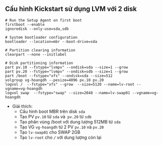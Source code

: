 ## Cấu hình Kickstart sử dụng LVM với 2 disk

```
# Run the Setup Agent on first boot
firstboot --enable
ignoredisk --only-use=sda,sdb

# System bootloader configuration
bootloader --location=mbr --boot-drive=sda

# Partition clearing information
clearpart --none --initlabel

# Disk partitioning information
part pv.10 --fstype="lvmpv" --ondisk=sda --size=1 --grow
part pv.20 --fstype="lvmpv" --ondisk=sdb --size=1 --grow
part /boot --fstype="xfs" --ondisk=sda --size=512
volgroup vg-hoangdh --pesize=4096 pv.10 pv.20 
logvol /  --fstype="xfs" --grow  --size=5120 --name=lv-root --vgname=vg-hoangdh
logvol swap  --fstype="swap" --size=2048 --name=lv-swap01 --vgname=vg-hoangdh
```

- Giải thích:
	- Cấu hình boot MBR trên disk `sda`
	- Tạo PV `pv.10` từ `sda` và` pv.20` từ `sdb`
	- Tạo phân vùng /boot với dung lượng 512MB từ `sda`
	- Tạo VG `vg-hoangdh` từ 2 PV `pv.10` và `pv.20`
	- Tạo `lv-swap01` cho SWAP 2GB
	- Tạo `lv-root` cho `/` với dung lượng còn lại